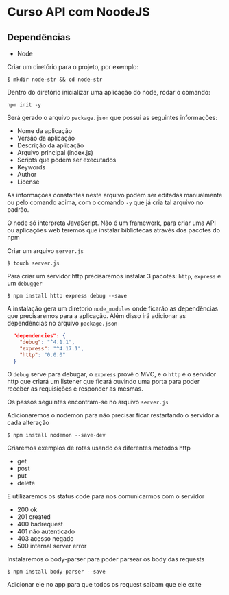 # Curso API com NoodeJS

## Dependências

- Node

Criar um diretório para o projeto, por exemplo:
```
$ mkdir node-str && cd node-str
```

Dentro do diretório inicializar uma aplicação do node, rodar o comando:
```
npm init -y
```

Será gerado o arquivo `package.json` que possui as seguintes informações:
- Nome da aplicação
- Versão da aplicação
- Descrição da aplicação
- Arquivo principal (index.js)
- Scripts que podem ser executados
- Keywords
- Author
- License

As informações constantes neste arquivo podem ser editadas manualmente ou pelo
comando acima, com o comando `-y` que já cria tal arquivo no padrão.

O node só interpreta JavaScript. Não é um framework, para criar uma API ou 
aplicações web teremos que instalar bibliotecas através dos pacotes do npm

Criar um arquivo `server.js`
```
$ touch server.js
```

Para criar um servidor http precisaremos instalar 3 pacotes: `http`, `express` e
um `debugger`

```
$ npm install http express debug --save
```

A instalação gera um diretorio `node_modules` onde ficarão as dependências que
precisaremos para a aplicação. Além disso irá adicionar as dependências no
arquivo `package.json`
```JSON
  "dependencies": {
    "debug": "^4.1.1",
    "express": "^4.17.1",
    "http": "0.0.0"
  }
```
O `debug` serve para debugar, o `express` provê o MVC, e o `http` é o servidor
http que criará um listener que ficará ouvindo uma porta para poder receber
as requisições e responder as mesmas.

Os passos seguintes encontram-se no arquivo `server.js`

Adicionaremos o nodemon para não precisar ficar restartando o servidor a cada
alteração

```
$ npm install nodemon --save-dev
```

Criaremos exemplos de rotas usando os diferentes métodos http
- get
- post
- put
- delete

E utilizaremos os status code para nos comunicarmos com o servidor
- 200 ok
- 201 created
- 400 badrequest
- 401 não autenticado
- 403 acesso negado
- 500 internal server error

Instalaremos o body-parser para poder parsear os body das requests
```
$ npm install body-parser --save
```

Adicionar ele no app para que todos os request saibam que ele exite